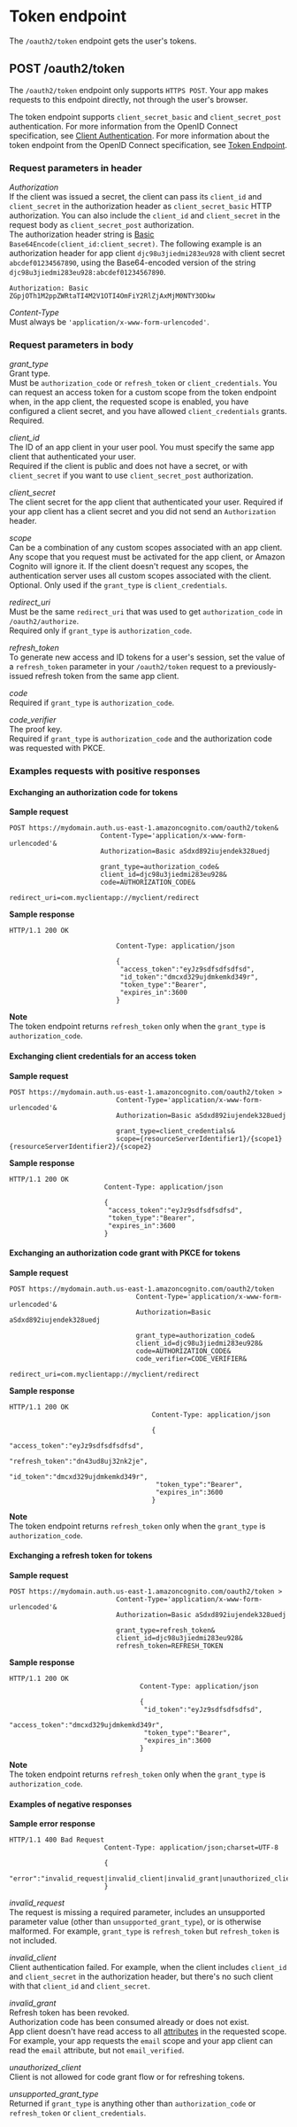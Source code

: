 # Token endpoint<a name="token-endpoint"></a>

The `/oauth2/token` endpoint gets the user's tokens\.

## POST /oauth2/token<a name="post-token"></a>

The `/oauth2/token` endpoint only supports `HTTPS POST`\. Your app makes requests to this endpoint directly, not through the user's browser\.

The token endpoint supports `client_secret_basic` and `client_secret_post` authentication\. For more information from the OpenID Connect specification, see [Client Authentication](https://openid.net/specs/openid-connect-core-1_0.html#ClientAuthentication)\. For more information about the token endpoint from the OpenID Connect specification, see [Token Endpoint](http://openid.net/specs/openid-connect-core-1_0.html#TokenEndpoint)\.

### Request parameters in header<a name="post-token-request-parameters"></a>

*Authorization*  
If the client was issued a secret, the client can pass its `client_id` and `client_secret` in the authorization header as `client_secret_basic` HTTP authorization\. You can also include the `client_id` and `client_secret` in the request body as `client_secret_post` authorization\.  
The authorization header string is [Basic](https://en.wikipedia.org/wiki/Basic_access_authentication#Client_side) `Base64Encode(client_id:client_secret)`\. The following example is an authorization header for app client `djc98u3jiedmi283eu928` with client secret `abcdef01234567890`, using the Base64\-encoded version of the string `djc98u3jiedmi283eu928:abcdef01234567890`\.  

```
Authorization: Basic ZGpjOTh1M2ppZWRtaTI4M2V1OTI4OmFiY2RlZjAxMjM0NTY3ODkw
```

*Content\-Type*  
Must always be `'application/x-www-form-urlencoded'`\.

### Request parameters in body<a name="post-token-request-parameters-in-body"></a>

*grant\_type*  
Grant type\.  
Must be `authorization_code` or `refresh_token` or `client_credentials`\. You can request an access token for a custom scope from the token endpoint when, in the app client, the requested scope is enabled, you have configured a client secret, and you have allowed `client_credentials` grants\.  
Required\.

*client\_id*  
The ID of an app client in your user pool\. You must specify the same app client that authenticated your user\.  
Required if the client is public and does not have a secret, or with `client_secret` if you want to use `client_secret_post` authorization\.

*client\_secret*  
The client secret for the app client that authenticated your user\. Required if your app client has a client secret and you did not send an `Authorization` header\.

*scope*  
Can be a combination of any custom scopes associated with an app client\. Any scope that you request must be activated for the app client, or Amazon Cognito will ignore it\. If the client doesn't request any scopes, the authentication server uses all custom scopes associated with the client\.  
Optional\. Only used if the `grant_type` is `client_credentials`\.

*redirect\_uri*  
Must be the same `redirect_uri` that was used to get `authorization_code` in `/oauth2/authorize`\.  
Required only if `grant_type` is `authorization_code`\.

*refresh\_token*  
To generate new access and ID tokens for a user's session, set the value of a `refresh_token` parameter in your `/oauth2/token` request to a previously\-issued refresh token from the same app client\.

*code*  
Required if `grant_type` is `authorization_code`\.

*code\_verifier*  
The proof key\.  
Required if `grant_type` is `authorization_code` and the authorization code was requested with PKCE\.

### Examples requests with positive responses<a name="post-token-positive"></a>

#### Exchanging an authorization code for tokens<a name="post-token-positive-exchanging-authorization-code-for-tokens"></a>

 **Sample request**

```
POST https://mydomain.auth.us-east-1.amazoncognito.com/oauth2/token&
                       Content-Type='application/x-www-form-urlencoded'&
                       Authorization=Basic aSdxd892iujendek328uedj
                       
                       grant_type=authorization_code&
                       client_id=djc98u3jiedmi283eu928&
                       code=AUTHORIZATION_CODE&
                       redirect_uri=com.myclientapp://myclient/redirect
```

**Sample response**

```
HTTP/1.1 200 OK
                        
                           Content-Type: application/json
                           
                           { 
                            "access_token":"eyJz9sdfsdfsdfsd", 
                            "id_token":"dmcxd329ujdmkemkd349r",
                            "token_type":"Bearer", 
                            "expires_in":3600
                           }
```

**Note**  
The token endpoint returns `refresh_token` only when the `grant_type` is `authorization_code`\.

#### Exchanging client credentials for an access token<a name="post-token-positive-exchanging-client-credentials-for-an-access-token"></a>

 **Sample request**

```
POST https://mydomain.auth.us-east-1.amazoncognito.com/oauth2/token >
                           Content-Type='application/x-www-form-urlencoded'&
                           Authorization=Basic aSdxd892iujendek328uedj
                           
                           grant_type=client_credentials&
                           scope={resourceServerIdentifier1}/{scope1} {resourceServerIdentifier2}/{scope2}
```

**Sample response**

```
HTTP/1.1 200 OK
                        Content-Type: application/json
                        
                        {
                         "access_token":"eyJz9sdfsdfsdfsd", 
                         "token_type":"Bearer", 
                         "expires_in":3600
                        }
```

#### Exchanging an authorization code grant with PKCE for tokens<a name="post-token-positive-exchanging-authorization-code-grant-with-pkce-for-tokens"></a>

**Sample request**

```
POST https://mydomain.auth.us-east-1.amazoncognito.com/oauth2/token
                                Content-Type='application/x-www-form-urlencoded'&
                                Authorization=Basic aSdxd892iujendek328uedj
                                
                                grant_type=authorization_code&
                                client_id=djc98u3jiedmi283eu928&
                                code=AUTHORIZATION_CODE&
                                code_verifier=CODE_VERIFIER&
                                redirect_uri=com.myclientapp://myclient/redirect
```

**Sample response**

```
HTTP/1.1 200 OK
                                    Content-Type: application/json
                                    
                                    {
                                     "access_token":"eyJz9sdfsdfsdfsd",
                                     "refresh_token":"dn43ud8uj32nk2je",
                                     "id_token":"dmcxd329ujdmkemkd349r",
                                     "token_type":"Bearer", 
                                     "expires_in":3600
                                    }
```

**Note**  
The token endpoint returns `refresh_token` only when the `grant_type` is `authorization_code`\.

#### Exchanging a refresh token for tokens<a name="post-token-positive-exchanging-a-refresh-token-for-tokens.title"></a>

**Sample request**

```
POST https://mydomain.auth.us-east-1.amazoncognito.com/oauth2/token >
                           Content-Type='application/x-www-form-urlencoded'&
                           Authorization=Basic aSdxd892iujendek328uedj
                           
                           grant_type=refresh_token&
                           client_id=djc98u3jiedmi283eu928&
                           refresh_token=REFRESH_TOKEN
```

**Sample response**

```
HTTP/1.1 200 OK
                                 Content-Type: application/json
                                 
                                 {
                                  "id_token":"eyJz9sdfsdfsdfsd", 
                                  "access_token":"dmcxd329ujdmkemkd349r",
                                  "token_type":"Bearer", 
                                  "expires_in":3600
                                 }
```

**Note**  
The token endpoint returns `refresh_token` only when the `grant_type` is `authorization_code`\.

#### Examples of negative responses<a name="post-token-negative"></a>

**Sample error response**

```
HTTP/1.1 400 Bad Request
                        Content-Type: application/json;charset=UTF-8
                        
                        {
                        "error":"invalid_request|invalid_client|invalid_grant|unauthorized_client|unsupported_grant_type|"
                        }
```

*invalid\_request*  
The request is missing a required parameter, includes an unsupported parameter value \(other than `unsupported_grant_type`\), or is otherwise malformed\. For example, `grant_type` is `refresh_token` but `refresh_token` is not included\. 

*invalid\_client*  
Client authentication failed\. For example, when the client includes `client_id` and `client_secret` in the authorization header, but there's no such client with that `client_id` and `client_secret`\. 

*invalid\_grant*  
Refresh token has been revoked\.   
Authorization code has been consumed already or does not exist\.   
App client doesn't have read access to all [attributes](https://docs.aws.amazon.com/cognito/latest/developerguide/user-pool-settings-attributes.html) in the requested scope\. For example, your app requests the `email` scope and your app client can read the `email` attribute, but not `email_verified`\.

*unauthorized\_client*  
Client is not allowed for code grant flow or for refreshing tokens\. 

*unsupported\_grant\_type*  
Returned if `grant_type` is anything other than `authorization_code` or `refresh_token` or `client_credentials`\. 